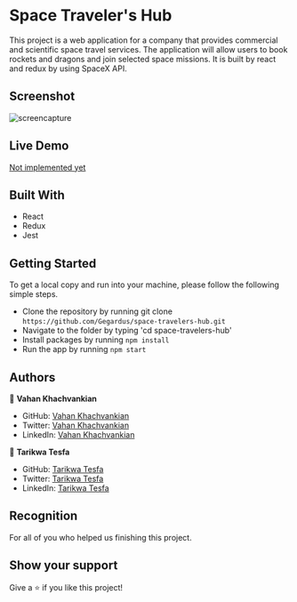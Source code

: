 # Space Traveler's Hub

This project is a web application for a company that provides commercial and scientific space travel services. The application will allow users to book rockets and dragons and join selected space missions. It is built by react and redux by using SpaceX API.

## Screenshot

![screencapture](https://user-images.githubusercontent.com/38283436/157690019-0a8d4bfa-2e4b-4998-8dd9-d5cf84750af1.png)

## Live Demo

[Not implemented yet]()

## Built With

- React
- Redux
- Jest

## Getting Started

To get a local copy and run into your machine, please follow the following simple steps.

- Clone the repository by running git clone `https://github.com/Gegardus/space-travelers-hub.git`
- Navigate to the folder by typing 'cd space-travelers-hub'
- Install packages by running `npm install`
- Run the app by running `npm start`

## Authors

👤 **Vahan Khachvankian**

- GitHub: [Vahan Khachvankian](https://github.com/Gegardus)
- Twitter: [Vahan Khachvankian](https://twitter.com/Gegardus)
- LinkedIn: [Vahan Khachvankian](https://www.linkedin.com/in/vahan-khachvankian/)


👤 **Tarikwa Tesfa**

- GitHub: [Tarikwa Tesfa](https://github.com/tariktesfa)
- Twitter: [Tarikwa Tesfa](https://twitter.com/tarik_tesfa)
- LinkedIn: [Tarikwa Tesfa](https://www.linkedin.com/in/tarikwa-tesfa-232a64167/)

## Recognition

For all of you who helped us finishing this project.
## Show your support

Give a ⭐ if you like this project!
